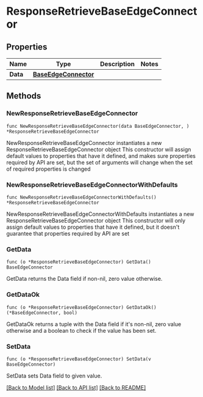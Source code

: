 # ResponseRetrieveBaseEdgeConnector

## Properties

Name | Type | Description | Notes
------------ | ------------- | ------------- | -------------
**Data** | [**BaseEdgeConnector**](BaseEdgeConnector.md) |  | 

## Methods

### NewResponseRetrieveBaseEdgeConnector

`func NewResponseRetrieveBaseEdgeConnector(data BaseEdgeConnector, ) *ResponseRetrieveBaseEdgeConnector`

NewResponseRetrieveBaseEdgeConnector instantiates a new ResponseRetrieveBaseEdgeConnector object
This constructor will assign default values to properties that have it defined,
and makes sure properties required by API are set, but the set of arguments
will change when the set of required properties is changed

### NewResponseRetrieveBaseEdgeConnectorWithDefaults

`func NewResponseRetrieveBaseEdgeConnectorWithDefaults() *ResponseRetrieveBaseEdgeConnector`

NewResponseRetrieveBaseEdgeConnectorWithDefaults instantiates a new ResponseRetrieveBaseEdgeConnector object
This constructor will only assign default values to properties that have it defined,
but it doesn't guarantee that properties required by API are set

### GetData

`func (o *ResponseRetrieveBaseEdgeConnector) GetData() BaseEdgeConnector`

GetData returns the Data field if non-nil, zero value otherwise.

### GetDataOk

`func (o *ResponseRetrieveBaseEdgeConnector) GetDataOk() (*BaseEdgeConnector, bool)`

GetDataOk returns a tuple with the Data field if it's non-nil, zero value otherwise
and a boolean to check if the value has been set.

### SetData

`func (o *ResponseRetrieveBaseEdgeConnector) SetData(v BaseEdgeConnector)`

SetData sets Data field to given value.



[[Back to Model list]](../README.md#documentation-for-models) [[Back to API list]](../README.md#documentation-for-api-endpoints) [[Back to README]](../README.md)



